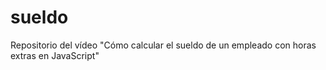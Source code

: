 # sueldo
Repositorio del vídeo "Cómo calcular el sueldo de un empleado con horas extras en JavaScript"
